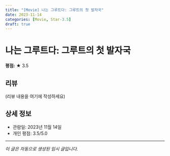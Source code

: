 ```yaml
---
title: "[Movie] 나는 그루트다: 그루트의 첫 발자국"
date: 2023-11-14
categories: [Movie, Star-3.5]
draft: true
---
```


# 나는 그루트다: 그루트의 첫 발자국

**평점:** ★ 3.5

## 리뷰

(리뷰 내용을 여기에 작성하세요)

## 상세 정보

- 관람일: 2023년 11월 14일
- 개인 평점: 3.5/5.0

---

*이 글은 자동으로 생성된 임시 글입니다.*

